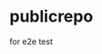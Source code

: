 # publicrepo
for e2e test



















































































































































































































































































































































































































































































































































































































































































































































































































































































































































































































































































































































































































































































































































































































































































































































































































































































































































































































































































































































































































































































































































































































































































































































































































































































































































































































































































































































































































































































































































































































































































































































































































































































































































































